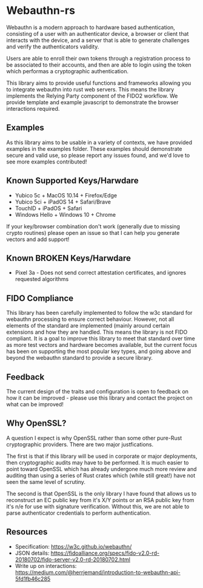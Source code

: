 
Webauthn-rs
==========

Webauthn is a modern approach to hardware based authentication, consisting of
a user with an authenticator device, a browser or client that interacts with the
device, and a server that is able to generate challenges and verify the
authenticators validity.

Users are able to enroll their own tokens through a registration process to
be associated to their accounts, and then are able to login using the token
which performas a cryptographic authentication.

This library aims to provide useful functions and frameworks allowing you to
integrate webauthn into rust web servers. This means the library implements the
Relying Party component of the FIDO2 workflow. We provide template and
example javascript to demonstrate the browser interactions required.

Examples
--------

As this library aims to be usable in a variety of contexts, we have provided
examples in the examples folder. These examples should demonstrate secure and
valid use, so please report any issues found, and we'd love to see more examples
contributed!

Known Supported Keys/Harwdare
-----------------------------

* Yubico 5c + MacOS 10.14 + Firefox/Edge
* Yubico 5ci + iPadOS 14 + Safari/Brave
* TouchID + iPadOS + Safari
* Windows Hello + Windows 10 + Chrome

If your key/browser combination don't work (generally due to missing crypto routines)
please open an issue so that I can help you generate vectors and add support!

Known BROKEN Keys/Harwdare
-----------------------------

* Pixel 3a - Does not send correct attestation certificates, and ignores requested algorithms

FIDO Compliance
---------------

This library has been carefully implemented to follow the w3c standard for webauthn processing
to ensure correct behaviour. However, not all elements of the standard are implemented (mainly 
around certain extensions and how they are handled. This means the library is not FIDO compliant.
It is a goal to improve this library to meet that standard over time as more test vectors and hardware
becomes available, but the current focus has been on supporting the most popular key types, and
going above and beyond the webauthn standard to provide a secure library.

Feedback
--------

The current design of the traits and configuration is open to feedback on how it
can be improved - please use this library and contact the project on what can be
improved!

Why OpenSSL?
------------

A question I expect is why OpenSSL rather than some other pure-Rust cryptographic
providers. There are two major justfications.

The first is that if this library will be used in corporate or major deployments,
then cryptographic audits may have to be performed. It is much easier to point
toward OpenSSL which has already undergone much more review and auditing than
using a series of Rust crates which (while still great!) have not seen the same
level of scrutiny.

The second is that OpenSSL is the only library I have found that allows us to
reconstruct an EC public key from it's X/Y points or an RSA public key from it's
n/e for use with signature verification.
Without this, we are not able to parse authenticator credentials to perform authentication.

Resources
---------

* Specification: https://w3c.github.io/webauthn/
* JSON details: https://fidoalliance.org/specs/fido-v2.0-rd-20180702/fido-server-v2.0-rd-20180702.html
* Write up on interactions: https://medium.com/@herrjemand/introduction-to-webauthn-api-5fd1fb46c285



